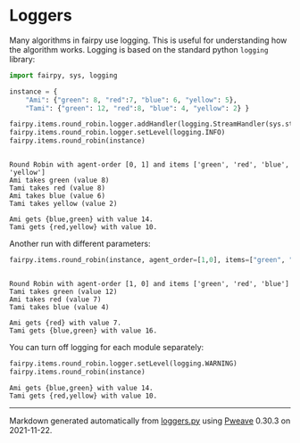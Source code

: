 # Loggers
Many algorithms in fairpy use logging. This is useful for understanding how the algorithm works.
Logging is based on the standard python `logging` library:


```python
import fairpy, sys, logging

instance = {
    "Ami": {"green": 8, "red":7, "blue": 6, "yellow": 5},
    "Tami": {"green": 12, "red":8, "blue": 4, "yellow": 2} }

fairpy.items.round_robin.logger.addHandler(logging.StreamHandler(sys.stdout))
fairpy.items.round_robin.logger.setLevel(logging.INFO)
fairpy.items.round_robin(instance)
```

```

Round Robin with agent-order [0, 1] and items ['green', 'red', 'blue',
'yellow']
Ami takes green (value 8)
Tami takes red (value 8)
Ami takes blue (value 6)
Tami takes yellow (value 2)
```

```
Ami gets {blue,green} with value 14.
Tami gets {red,yellow} with value 10.
```



Another run with different parameters:


```python
fairpy.items.round_robin(instance, agent_order=[1,0], items=["green", "red", "blue"])
```

```

Round Robin with agent-order [1, 0] and items ['green', 'red', 'blue']
Tami takes green (value 12)
Ami takes red (value 7)
Tami takes blue (value 4)
```

```
Ami gets {red} with value 7.
Tami gets {blue,green} with value 16.
```



You can turn off logging for each module separately:


```python
fairpy.items.round_robin.logger.setLevel(logging.WARNING)
fairpy.items.round_robin(instance)
```

```
Ami gets {blue,green} with value 14.
Tami gets {red,yellow} with value 10.
```


---
Markdown generated automatically from [loggers.py](loggers.py) using [Pweave](http://mpastell.com/pweave) 0.30.3 on 2021-11-22.

